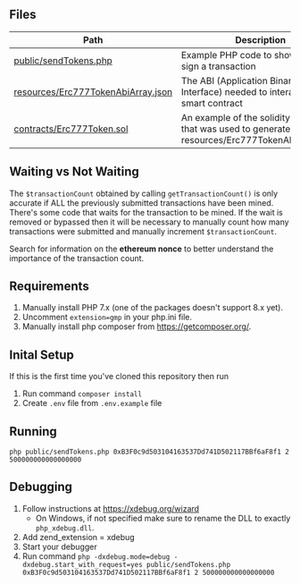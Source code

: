 ## Files

| Path                                                                     | Description                                                                                              |
| ------------------------------------------------------------------------ | -------------------------------------------------------------------------------------------------------- |
| [public/sendTokens.php](public/sendTokens.php)                           | Example PHP code to show how to sign a transaction                                                       |
| [resources/Erc777TokenAbiArray.json](resources/Erc777TokenAbiArray.json) | The ABI (Application Binary Interface) needed to interact with a smart contract                          |
| [contracts/Erc777Token.sol](contracts/Erc777Token.sol)                   | An example of the solidity contract that was used to generate the ABI resources/Erc777TokenAbiArray.json |

## Waiting vs Not Waiting
The `$transactionCount` obtained by calling `getTransactionCount()` is only accurate if ALL the previously submitted transactions have been mined.
There's some code that waits for the transaction to be mined.
If the wait is removed or bypassed then it will be necessary to manually count how many transactions were submitted and manually increment `$transactionCount`.

Search for information on the **ethereum nonce** to better understand the importance of the transaction count.

## Requirements
1. Manually install PHP 7.x (one of the packages doesn't support 8.x yet).
2. Uncomment `extension=gmp` in your php.ini file.
3. Manually install php composer from https://getcomposer.org/.

## Inital Setup

If this is the first time you've cloned this repository then run

1. Run command `composer install`
2. Create `.env` file from `.env.example` file

## Running
`php public/sendTokens.php 0xB3F0c9d503104163537Dd741D502117BBf6aF8f1 2 500000000000000000`

## Debugging
1. Follow instructions at https://xdebug.org/wizard
   - On Windows, if not specified make sure to rename the DLL to exactly `php_xdebug.dll`.
2. Add zend_extension = xdebug
3. Start your debugger
4. Run command `php -dxdebug.mode=debug -dxdebug.start_with_request=yes public/sendTokens.php 0xB3F0c9d503104163537Dd741D502117BBf6aF8f1 2 500000000000000000`
